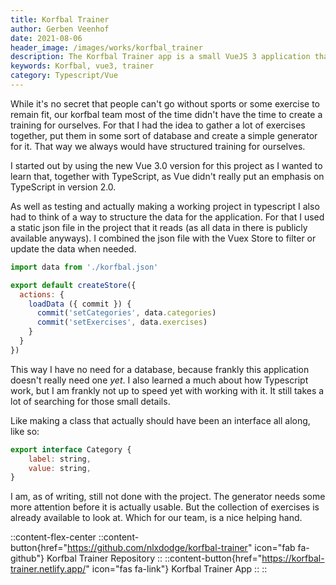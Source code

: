 ```yaml
---
title: Korfbal Trainer
author: Gerben Veenhof
date: 2021-08-06
header_image: /images/works/korfbal_trainer
description: The Korfbal Trainer app is a small VueJS 3 application that can generate Korfbal Trainings from a selection of dynamic exercises.
keywords: Korfbal, vue3, trainer
category: Typescript/Vue
---
```


While it's no secret that people can't go without sports or some exercise to remain fit, our korfbal team most of the time didn't have the time to create a training for ourselves. For that I had the idea to gather a lot of exercises together, put them in some sort of database and create a simple generator for it. That way we always would have structured training for ourselves.

I started out by using the new Vue 3.0 version for this project as I wanted to learn that, together with TypeScript, as Vue didn't really put an emphasis on TypeScript in version 2.0.

As well as testing and actually making a working project in typescript I also had to think of a way to structure the data for the application. For that I used a static json file in the project that it reads (as all data in there is publicly available anyways). I combined the json file with the Vuex Store to filter or update the data when needed.

```javascript
import data from './korfbal.json'

export default createStore({
  actions: {
    loadData ({ commit }) {
      commit('setCategories', data.categories)
      commit('setExercises', data.exercises)
    }
  }
})
```

This way I have no need for a database, because frankly this application doesn't really need one *yet*.
I also learned a much about how Typescript work, but I am frankly not up to speed yet with working with it. It still takes a lot of searching for those small details.

Like making a class that actually should have been an interface all along, like so:

```javascript
export interface Category {
    label: string,
    value: string,
}
```

I am, as of writing, still not done with the project. The generator needs some more attention before it is actually usable. But the collection of exercises is already available to look at. Which for our team, is a nice helping hand.

::content-flex-center
    ::content-button{href="https://github.com/nlxdodge/korfbal-trainer" icon="fab fa-github"}
    Korfbal Trainer Repository
    ::
    ::content-button{href="https://korfbal-trainer.netlify.app/" icon="fas fa-link"}
    Korfbal Trainer App
    ::
::
